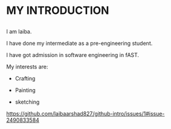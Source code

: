 #  MY INTRODUCTION 
##
###

I am laiba.

I have done my intermediate as a pre-engineering student.

I have got admission in software engineering in fAST. 

My interests are:
   - Crafting
   * Painting
   + sketching
     
https://github.com/laibaarshad827/github-intro/issues/1#issue-2490833584
